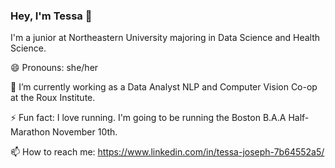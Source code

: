 ### Hey, I'm Tessa 👋

I'm a junior at Northeastern University majoring in Data Science and Health Science.

😄 Pronouns: she/her

🌱 I’m currently working as a Data Analyst NLP and Computer Vision Co-op at the Roux Institute. 

⚡ Fun fact: I love running. I'm going to be running the Boston B.A.A Half-Marathon November 10th. 

📫 How to reach me: https://www.linkedin.com/in/tessa-joseph-7b64552a5/

